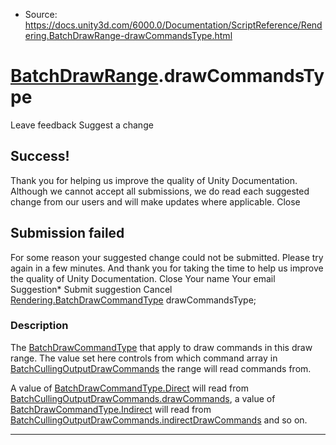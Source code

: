 * Source: https://docs.unity3d.com/6000.0/Documentation/ScriptReference/Rendering.BatchDrawRange-drawCommandsType.html

#  [BatchDrawRange](https://docs.unity3d.com/6000.0/Documentation/ScriptReference/Rendering.BatchDrawRange.html).drawCommandsType
Leave feedback
Suggest a change
## Success!
Thank you for helping us improve the quality of Unity Documentation. Although we cannot accept all submissions, we do read each suggested change from our users and will make updates where applicable.
Close
## Submission failed
For some reason your suggested change could not be submitted. Please <a>try again</a> in a few minutes. And thank you for taking the time to help us improve the quality of Unity Documentation.
Close
Your name Your email Suggestion* Submit suggestion
Cancel
[Rendering.BatchDrawCommandType](https://docs.unity3d.com/6000.0/Documentation/ScriptReference/Rendering.BatchDrawCommandType.html) drawCommandsType; 
### Description
The [BatchDrawCommandType](https://docs.unity3d.com/6000.0/Documentation/ScriptReference/Rendering.BatchDrawCommandType.html) that apply to draw commands in this draw range.
The value set here controls from which command array in [BatchCullingOutputDrawCommands](https://docs.unity3d.com/6000.0/Documentation/ScriptReference/Rendering.BatchCullingOutputDrawCommands.html) the range will read commands from.  
  
A value of [BatchDrawCommandType.Direct](https://docs.unity3d.com/6000.0/Documentation/ScriptReference/Rendering.BatchDrawCommandType.Direct.html) will read from [BatchCullingOutputDrawCommands.drawCommands](https://docs.unity3d.com/6000.0/Documentation/ScriptReference/Rendering.BatchCullingOutputDrawCommands-drawCommands.html), a value of [BatchDrawCommandType.Indirect](https://docs.unity3d.com/6000.0/Documentation/ScriptReference/Rendering.BatchDrawCommandType.Indirect.html) will read from [BatchCullingOutputDrawCommands.indirectDrawCommands](https://docs.unity3d.com/6000.0/Documentation/ScriptReference/Rendering.BatchCullingOutputDrawCommands-indirectDrawCommands.html) and so on. 
* * *
